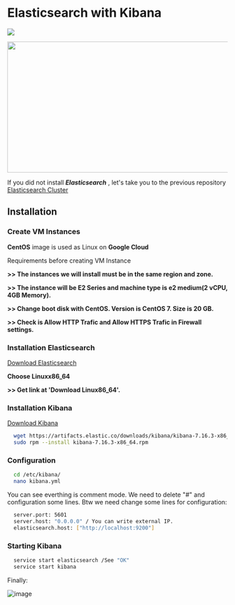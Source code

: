 # Elasticsearch with Kibana
[![](https://img.shields.io/badge/Documantation-1.0-brightgreen)]()

<img src="https://user-images.githubusercontent.com/37136204/150631954-fc532e29-834a-41a2-a137-c6da8bb015bc.png" width="700" height="300">


If you did not install ***Elasticsearch*** , let's take you to the previous repository [Elasticsearch Cluster](https://github.com/feyzullahertan/elastic-search-cluster)


## Installation

### Create VM Instances

**CentOS** image is used as Linux on **Google Cloud**

Requirements before creating VM Instance

**>> The instances we will install must be in the same region and zone.**

**>> The instance will be E2 Series and machine type is e2 medium(2 vCPU, 4GB Memory).**

**>> Change boot disk with CentOS. Version is CentOS 7. Size is 20 GB.**

**>> Check is Allow HTTP Trafic and Allow HTTPS Trafic in Firewall settings.**

### Installation Elasticsearch

[Download Elasticsearch](https://www.elastic.co/downloads/elasticsearch)

**Choose Linuxx86_64**

**>> Get link at 'Download Linux86_64'.**

### Installation Kibana


[Download Kibana](https://www.elastic.co/guide/en/kibana/current/rpm.html)

```bash
  wget https://artifacts.elastic.co/downloads/kibana/kibana-7.16.3-x86_64.rpm
  sudo rpm --install kibana-7.16.3-x86_64.rpm
```


### Configuration

```bash
  cd /etc/kibana/
  nano kibana.yml
```

You can see everthing is comment mode. We need to delete "#" and configuration some lines. Btw we need change some lines for configuration:
```bash
  server.port: 5601
  server.host: "0.0.0.0" / You can write external IP.
  elasticsearch.host: ["http://localhost:9200"]
```

### Starting Kibana

```bash
  service start elasticsearch /See "OK"
  service start kibana
```
Finally:

![image](https://user-images.githubusercontent.com/37136204/150700222-a20520fa-3b72-4df4-9826-947a35f86717.png)








